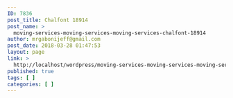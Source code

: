 ```yaml
---
ID: 7836
post_title: Chalfont 18914
post_name: >
  moving-services-moving-services-moving-services-chalfont-18914
author: mrgabonijeff@gmail.com
post_date: 2018-03-28 01:47:53
layout: page
link: >
  http://localhost/wordpress/moving-services-moving-services-moving-services-chalfont-18914/
published: true
tags: [ ]
categories: [ ]
---
```

